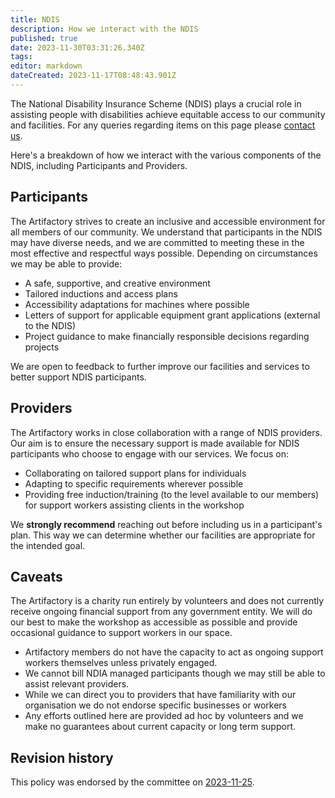 ```yaml
---
title: NDIS
description: How we interact with the NDIS
published: true
date: 2023-11-30T03:31:26.340Z
tags: 
editor: markdown
dateCreated: 2023-11-17T08:48:43.901Z
---
```


The National Disability Insurance Scheme (NDIS) plays a crucial role in assisting people with disabilities achieve equitable access to our community and facilities. For any queries regarding items on this page please [contact us](mailto:info@artifactory.org.au).

Here's a breakdown of how we interact with the various components of the NDIS, including Participants and Providers.

## Participants

The Artifactory strives to create an inclusive and accessible environment for all members of our community. We understand that participants in the NDIS may have diverse needs, and we are committed to meeting these in the most effective and respectful ways possible. Depending on circumstances we may be able to provide:

* A safe, supportive, and creative environment
* Tailored inductions and access plans
* Accessibility adaptations for machines where possible
* Letters of support for applicable equipment grant applications (external to the NDIS)
* Project guidance to make financially responsible decisions regarding projects

We are open to feedback to further improve our facilities and services to better support NDIS participants.

## Providers

The Artifactory works in close collaboration with a range of NDIS providers. Our aim is to ensure the necessary support is made available for NDIS participants who choose to engage with our services. We focus on:

* Collaborating on tailored support plans for individuals
* Adapting to specific requirements wherever possible
* Providing free induction/training (to the level available to our members) for support workers assisting clients in the workshop

We **strongly recommend** reaching out before including us in a participant's plan. This way we can determine whether our facilities are appropriate for the intended goal.

## Caveats

The Artifactory is a charity run entirely by volunteers and does not currently receive ongoing financial support from any government entity. We will do our best to make the workshop as accessible as possible and provide occasional guidance to support workers in our space.

* Artifactory members do not have the capacity to act as ongoing support workers themselves unless privately engaged.
* We cannot bill NDIA managed participants though we may still be able to assist relevant providers.
* While we can direct you to providers that have familiarity with our organisation we do not endorse specific businesses or workers
* Any efforts outlined here are provided ad hoc by volunteers and we make no guarantees about current capacity or long term support.

## Revision history

This policy was endorsed by the committee on [2023-11-25](/minutes/Committee/2023-11-25#ndis-policy).
